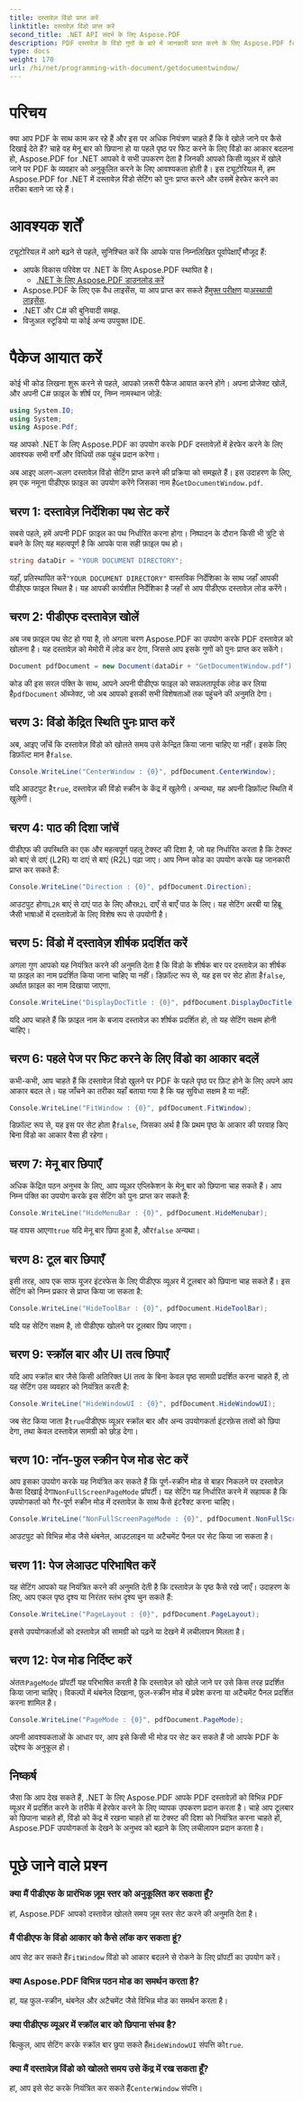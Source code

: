```yaml
---
title: दस्तावेज़ विंडो प्राप्त करें
linktitle: दस्तावेज़ विंडो प्राप्त करें
second_title: .NET API संदर्भ के लिए Aspose.PDF
description: PDF दस्तावेज़ के विंडो गुणों के बारे में जानकारी प्राप्त करने के लिए Aspose.PDF for .NET की GetDocumentWindow सुविधा का उपयोग करना सीखें।
type: docs
weight: 170
url: /hi/net/programming-with-document/getdocumentwindow/
---
```

# परिचय

क्या आप PDF के साथ काम कर रहे हैं और इस पर अधिक नियंत्रण चाहते हैं कि वे खोले जाने पर कैसे दिखाई देते हैं? चाहे वह मेनू बार को छिपाना हो या पहले पृष्ठ पर फिट करने के लिए विंडो का आकार बदलना हो, Aspose.PDF for .NET आपको वे सभी उपकरण देता है जिनकी आपको किसी व्यूअर में खोले जाने पर PDF के व्यवहार को अनुकूलित करने के लिए आवश्यकता होती है। इस ट्यूटोरियल में, हम Aspose.PDF for .NET में दस्तावेज़ विंडो सेटिंग को पुनः प्राप्त करने और उसमें हेरफेर करने का तरीका बताने जा रहे हैं।


# आवश्यक शर्तें

ट्यूटोरियल में आगे बढ़ने से पहले, सुनिश्चित करें कि आपके पास निम्नलिखित पूर्वापेक्षाएँ मौजूद हैं:

- आपके विकास परिवेश पर .NET के लिए Aspose.PDF स्थापित है।
  - [.NET के लिए Aspose.PDF डाउनलोड करें](https://releases.aspose.com/pdf/net/)
-  Aspose.PDF के लिए एक वैध लाइसेंस, या आप प्राप्त कर सकते हैं[मुफ्त परीक्षण](https://releases.aspose.com/) या[अस्थायी लाइसेंस](https://purchase.aspose.com/temporary-license/).
- .NET और C# की बुनियादी समझ.
- विजुअल स्टूडियो या कोई अन्य उपयुक्त IDE.

# पैकेज आयात करें

कोई भी कोड लिखना शुरू करने से पहले, आपको ज़रूरी पैकेज आयात करने होंगे। अपना प्रोजेक्ट खोलें, और अपनी C# फ़ाइल के शीर्ष पर, निम्न नामस्थान जोड़ें:

```csharp
using System.IO;
using System;
using Aspose.Pdf;
```

यह आपको .NET के लिए Aspose.PDF का उपयोग करके PDF दस्तावेज़ों में हेरफेर करने के लिए आवश्यक सभी वर्गों और विधियों तक पहुंच प्रदान करेगा।

 अब आइए अलग-अलग दस्तावेज़ विंडो सेटिंग प्राप्त करने की प्रक्रिया को समझते हैं। इस उदाहरण के लिए, हम एक नमूना पीडीएफ फ़ाइल का उपयोग करेंगे जिसका नाम है`GetDocumentWindow.pdf`.

## चरण 1: दस्तावेज़ निर्देशिका पथ सेट करें

सबसे पहले, हमें अपनी PDF फ़ाइल का पथ निर्धारित करना होगा। निष्पादन के दौरान किसी भी त्रुटि से बचने के लिए यह महत्वपूर्ण है कि आपके पास सही फ़ाइल पथ हो।

```csharp
string dataDir = "YOUR DOCUMENT DIRECTORY";
```

 यहाँ, प्रतिस्थापित करें`"YOUR DOCUMENT DIRECTORY"` वास्तविक निर्देशिका के साथ जहाँ आपकी पीडीएफ फाइल स्थित है। यह आपकी कार्यशील निर्देशिका है जहाँ से आप पीडीएफ दस्तावेज़ लोड करेंगे।

## चरण 2: पीडीएफ दस्तावेज़ खोलें

अब जब फ़ाइल पथ सेट हो गया है, तो अगला चरण Aspose.PDF का उपयोग करके PDF दस्तावेज़ को खोलना है। यह दस्तावेज़ को मेमोरी में लोड कर देगा, जिससे आप इसके गुणों को पुनः प्राप्त कर सकेंगे।

```csharp
Document pdfDocument = new Document(dataDir + "GetDocumentWindow.pdf");
```

कोड की इस सरल पंक्ति के साथ, आपने अपनी पीडीएफ फाइल को सफलतापूर्वक लोड कर लिया है`pdfDocument` ऑब्जेक्ट, जो अब आपको इसकी सभी विशेषताओं तक पहुंचने की अनुमति देगा।

## चरण 3: विंडो केंद्रित स्थिति पुनः प्राप्त करें

 अब, आइए जाँचें कि दस्तावेज़ विंडो को खोलते समय उसे केन्द्रित किया जाना चाहिए या नहीं। इसके लिए डिफ़ॉल्ट मान है`false`.

```csharp
Console.WriteLine("CenterWindow : {0}", pdfDocument.CenterWindow);
```

 यदि आउटपुट है`true`, दस्तावेज़ की विंडो स्क्रीन के केंद्र में खुलेगी। अन्यथा, यह अपनी डिफ़ॉल्ट स्थिति में खुलेगी।

## चरण 4: पाठ की दिशा जांचें

पीडीएफ की उपस्थिति का एक और महत्वपूर्ण पहलू टेक्स्ट की दिशा है, जो यह निर्धारित करता है कि टेक्स्ट को बाएं से दाएं (L2R) या दाएं से बाएं (R2L) पढ़ा जाए। आप निम्न कोड का उपयोग करके यह जानकारी प्राप्त कर सकते हैं:

```csharp
Console.WriteLine("Direction : {0}", pdfDocument.Direction);
```

 आउटपुट होगा`L2R` बाएं से दाएं पाठ के लिए और`R2L` दाएँ से बाएँ पाठ के लिए। यह सेटिंग अरबी या हिब्रू जैसी भाषाओं में दस्तावेज़ों के लिए विशेष रूप से उपयोगी है।

## चरण 5: विंडो में दस्तावेज़ शीर्षक प्रदर्शित करें

अगला गुण आपको यह नियंत्रित करने की अनुमति देता है कि विंडो के शीर्षक बार पर दस्तावेज़ का शीर्षक या फ़ाइल का नाम प्रदर्शित किया जाना चाहिए या नहीं। डिफ़ॉल्ट रूप से, यह इस पर सेट होता है`false`, अर्थात फ़ाइल का नाम दिखाया जाएगा.

```csharp
Console.WriteLine("DisplayDocTitle : {0}", pdfDocument.DisplayDocTitle);
```

यदि आप चाहते हैं कि फ़ाइल नाम के बजाय दस्तावेज़ का शीर्षक प्रदर्शित हो, तो यह सेटिंग सक्षम होनी चाहिए।

## चरण 6: पहले पेज पर फिट करने के लिए विंडो का आकार बदलें

कभी-कभी, आप चाहते हैं कि दस्तावेज़ विंडो खुलने पर PDF के पहले पृष्ठ पर फ़िट होने के लिए अपने आप आकार बदल ले। यह जाँचने का तरीका यहाँ बताया गया है कि यह सुविधा सक्षम है या नहीं:

```csharp
Console.WriteLine("FitWindow : {0}", pdfDocument.FitWindow);
```

 डिफ़ॉल्ट रूप से, यह इस पर सेट होता है`false`, जिसका अर्थ है कि प्रथम पृष्ठ के आकार की परवाह किए बिना विंडो का आकार वैसा ही रहेगा।

## चरण 7: मेनू बार छिपाएँ

अधिक केंद्रित पठन अनुभव के लिए, आप व्यूअर एप्लिकेशन के मेनू बार को छिपाना चाह सकते हैं। आप निम्न पंक्ति का उपयोग करके इस सेटिंग को पुनः प्राप्त कर सकते हैं:

```csharp
Console.WriteLine("HideMenuBar : {0}", pdfDocument.HideMenubar);
```

 यह वापस आएगा`true` यदि मेनू बार छिपा हुआ है, और`false` अन्यथा।

## चरण 8: टूल बार छिपाएँ

इसी तरह, आप एक साफ यूजर इंटरफेस के लिए पीडीएफ व्यूअर में टूलबार को छिपाना चाह सकते हैं। इस सेटिंग को निम्न प्रकार से प्राप्त किया जा सकता है:

```csharp
Console.WriteLine("HideToolBar : {0}", pdfDocument.HideToolBar);
```

यदि यह सेटिंग सक्षम है, तो पीडीएफ खोलने पर टूलबार छिप जाएगा।

## चरण 9: स्क्रॉल बार और UI तत्व छिपाएँ

यदि आप स्क्रॉल बार जैसे किसी अतिरिक्त UI तत्व के बिना केवल पृष्ठ सामग्री प्रदर्शित करना चाहते हैं, तो यह सेटिंग उस व्यवहार को नियंत्रित करती है:

```csharp
Console.WriteLine("HideWindowUI : {0}", pdfDocument.HideWindowUI);
```

 जब सेट किया जाता है`true`पीडीएफ व्यूअर स्क्रॉल बार और अन्य उपयोगकर्ता इंटरफ़ेस तत्वों को छिपा देगा, तथा केवल दस्तावेज़ सामग्री को छोड़ देगा।

## चरण 10: नॉन-फुल स्क्रीन पेज मोड सेट करें

 आप इसका उपयोग करके यह नियंत्रित कर सकते हैं कि पूर्ण-स्क्रीन मोड से बाहर निकलने पर दस्तावेज़ कैसा दिखाई देगा`NonFullScreenPageMode` प्रॉपर्टी। यह सेटिंग यह निर्धारित करने में सहायक है कि उपयोगकर्ता को गैर-पूर्ण स्क्रीन मोड में दस्तावेज़ के साथ कैसे इंटरैक्ट करना चाहिए।

```csharp
Console.WriteLine("NonFullScreenPageMode : {0}", pdfDocument.NonFullScreenPageMode);
```

आउटपुट को विभिन्न मोड जैसे थंबनेल, आउटलाइन या अटैचमेंट पैनल पर सेट किया जा सकता है।

## चरण 11: पेज लेआउट परिभाषित करें

यह सेटिंग आपको यह नियंत्रित करने की अनुमति देती है कि दस्तावेज़ के पृष्ठ कैसे रखे जाएँ। उदाहरण के लिए, आप एकल पृष्ठ दृश्य या निरंतर स्तंभ दृश्य चुन सकते हैं:

```csharp
Console.WriteLine("PageLayout : {0}", pdfDocument.PageLayout);
```

इससे उपयोगकर्ताओं को दस्तावेज़ की सामग्री को पढ़ने या देखने में लचीलापन मिलता है।

## चरण 12: पेज मोड निर्दिष्ट करें

 अंततः`PageMode` प्रॉपर्टी यह परिभाषित करती है कि दस्तावेज़ को खोले जाने पर उसे किस तरह प्रदर्शित किया जाना चाहिए। विकल्पों में थंबनेल दिखाना, फ़ुल-स्क्रीन मोड में प्रवेश करना या अटैचमेंट पैनल प्रदर्शित करना शामिल है।

```csharp
Console.WriteLine("PageMode : {0}", pdfDocument.PageMode);
```

अपनी आवश्यकताओं के आधार पर, आप इसे किसी भी मोड पर सेट कर सकते हैं जो आपके PDF के उद्देश्य के अनुकूल हो।

## निष्कर्ष

जैसा कि आप देख सकते हैं, .NET के लिए Aspose.PDF आपके PDF दस्तावेज़ों को विभिन्न PDF व्यूअर में प्रदर्शित करने के तरीके में हेरफेर करने के लिए व्यापक उपकरण प्रदान करता है। चाहे आप टूलबार को छिपाना चाहते हों, विंडो को केंद्र में रखना चाहते हों या टेक्स्ट की दिशा को नियंत्रित करना चाहते हों, Aspose.PDF उपयोगकर्ता के देखने के अनुभव को बढ़ाने के लिए लचीलापन प्रदान करता है।

# पूछे जाने वाले प्रश्न

### क्या मैं पीडीएफ के प्रारंभिक ज़ूम स्तर को अनुकूलित कर सकता हूँ?
हां, Aspose.PDF आपको दस्तावेज़ खोलते समय ज़ूम स्तर सेट करने की अनुमति देता है।

### मैं पीडीएफ के विंडो आकार को कैसे लॉक कर सकता हूं?
 आप सेट कर सकते हैं`FitWindow` विंडो को आकार बदलने से रोकने के लिए प्रॉपर्टी का उपयोग करें।

### क्या Aspose.PDF विभिन्न पठन मोड का समर्थन करता है?
हां, यह फुल-स्क्रीन, थंबनेल और अटैचमेंट जैसे विभिन्न मोड का समर्थन करता है।

### क्या पीडीएफ व्यूअर में स्क्रॉल बार को छिपाना संभव है?
 बिल्कुल, आप सेटिंग करके स्क्रॉल बार छुपा सकते हैं`HideWindowUI` संपत्ति को`true`.

### क्या मैं दस्तावेज़ विंडो को खोलते समय उसे केंद्र में रख सकता हूँ?
 हां, आप इसे सेट करके नियंत्रित कर सकते हैं`CenterWindow` संपत्ति।